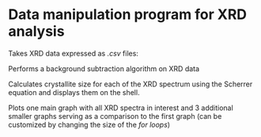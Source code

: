 # Data manipulation program for XRD analysis

Takes XRD data expressed as *.csv* files:

Performs a background subtraction algorithm on XRD data

Calculates crystallite size for each of the XRD spectrum
using the Scherrer equation and displays them on the shell.

Plots one main graph with all XRD spectra in interest and 3 additional
smaller graphs serving as a comparison to the first graph (can be customized
by changing the size of the *for loops*)
